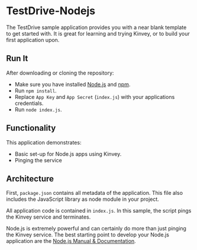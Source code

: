 # TestDrive-Nodejs
The TestDrive sample application provides you with a near blank template to get started with. It is great for learning and trying Kinvey, or to build your first application upon.

## Run It
After downloading or cloning the repository:

* Make sure you have installed [Node.js](http://nodejs.org) and [npm](https://npmjs.org).
* Run `npm install`.
* Replace `App Key` and `App Secret` (`index.js`) with your applications credentials.
* Run `node index.js`.

## Functionality
This application demonstrates:

* Basic set-up for Node.js apps using Kinvey.
* Pinging the service

## Architecture
First, `package.json` contains all metadata of the application. This file also includes the JavaScript library as node module in your project.

All application code is contained in `index.js`. In this sample, the script pings the Kinvey service and terminates.

Node.js is extremely powerful and can certainly do more than just pinging the Kinvey service. The best starting point to develop your Node.js application are the [Node.js Manual & Documentation](http://nodejs.org/api/).